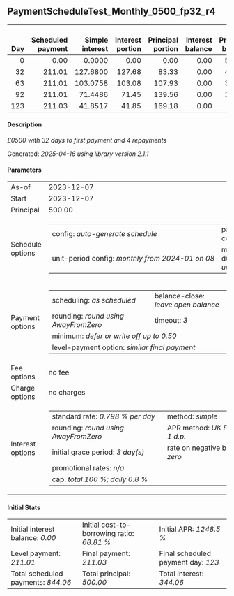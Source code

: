 <h2>PaymentScheduleTest_Monthly_0500_fp32_r4</h2>
<table>
    <thead style="vertical-align: bottom;">
        <th style="text-align: right;">Day</th>
        <th style="text-align: right;">Scheduled payment</th>
        <th style="text-align: right;">Simple interest</th>
        <th style="text-align: right;">Interest portion</th>
        <th style="text-align: right;">Principal portion</th>
        <th style="text-align: right;">Interest balance</th>
        <th style="text-align: right;">Principal balance</th>
        <th style="text-align: right;">Total simple interest</th>
        <th style="text-align: right;">Total interest</th>
        <th style="text-align: right;">Total principal</th>
    </thead>
    <tr style="text-align: right;">
        <td class="ci00">0</td>
        <td class="ci01" style="white-space: nowrap;">0.00</td>
        <td class="ci02">0.0000</td>
        <td class="ci03">0.00</td>
        <td class="ci04">0.00</td>
        <td class="ci05">0.00</td>
        <td class="ci06">500.00</td>
        <td class="ci07">0.0000</td>
        <td class="ci08">0.00</td>
        <td class="ci09">0.00</td>
    </tr>
    <tr style="text-align: right;">
        <td class="ci00">32</td>
        <td class="ci01" style="white-space: nowrap;">211.01</td>
        <td class="ci02">127.6800</td>
        <td class="ci03">127.68</td>
        <td class="ci04">83.33</td>
        <td class="ci05">0.00</td>
        <td class="ci06">416.67</td>
        <td class="ci07">127.6800</td>
        <td class="ci08">127.68</td>
        <td class="ci09">83.33</td>
    </tr>
    <tr style="text-align: right;">
        <td class="ci00">63</td>
        <td class="ci01" style="white-space: nowrap;">211.01</td>
        <td class="ci02">103.0758</td>
        <td class="ci03">103.08</td>
        <td class="ci04">107.93</td>
        <td class="ci05">0.00</td>
        <td class="ci06">308.74</td>
        <td class="ci07">230.7558</td>
        <td class="ci08">230.76</td>
        <td class="ci09">191.26</td>
    </tr>
    <tr style="text-align: right;">
        <td class="ci00">92</td>
        <td class="ci01" style="white-space: nowrap;">211.01</td>
        <td class="ci02">71.4486</td>
        <td class="ci03">71.45</td>
        <td class="ci04">139.56</td>
        <td class="ci05">0.00</td>
        <td class="ci06">169.18</td>
        <td class="ci07">302.2044</td>
        <td class="ci08">302.21</td>
        <td class="ci09">330.82</td>
    </tr>
    <tr style="text-align: right;">
        <td class="ci00">123</td>
        <td class="ci01" style="white-space: nowrap;">211.03</td>
        <td class="ci02">41.8517</td>
        <td class="ci03">41.85</td>
        <td class="ci04">169.18</td>
        <td class="ci05">0.00</td>
        <td class="ci06">0.00</td>
        <td class="ci07">344.0562</td>
        <td class="ci08">344.06</td>
        <td class="ci09">500.00</td>
    </tr>
</table>
<h4>Description</h4>
<p><i>£0500 with 32 days to first payment and 4 repayments</i></p>
<p>Generated: <i>2025-04-16 using library version 2.1.1</i></p>
<h4>Parameters</h4>
<table>
    <tr>
        <td>As-of</td>
        <td>2023-12-07</td>
    </tr>
    <tr>
        <td>Start</td>
        <td>2023-12-07</td>
    </tr>
    <tr>
        <td>Principal</td>
        <td>500.00</td>
    </tr>
    <tr>
        <td>Schedule options</td>
        <td>
            <table>
                <tr>
                    <td>config: <i>auto-generate schedule</i></td>
                    <td>payment count: <i>4</i></td>
                </tr>
                <tr>
                    <td style="white-space: nowrap;">unit-period config: <i>monthly from 2024-01 on 08</i></td>
                    <td>max duration: <i>unlimited</i></td>
                </tr>
            </table>
        </td>
    </tr>
    <tr>
        <td>Payment options</td>
        <td>
            <table>
                <tr>
                    <td>scheduling: <i>as scheduled</i></td>
                    <td>balance-close: <i>leave&nbsp;open&nbsp;balance</i></td>
                </tr>
                <tr>
                    <td>rounding: <i>round using AwayFromZero</i></td>
                    <td>timeout: <i>3</i></td>
                </tr>
                <tr>
                    <td colspan='2'>minimum: <i>defer&nbsp;or&nbsp;write&nbsp;off&nbsp;up&nbsp;to&nbsp;0.50</i></td>
                </tr>
                <tr>
                    <td colspan='2'>level-payment option: <i>similar&nbsp;final&nbsp;payment</i></td>
                </tr>
            </table>
        </td>
    </tr>
    <tr>
        <td>Fee options</td>
        <td>no fee
        </td>
    </tr>
    <tr>
        <td>Charge options</td>
        <td>no charges
        </td>
    </tr>
    <tr>
        <td>Interest options</td>
        <td>
            <table>
                <tr>
                    <td>standard rate: <i>0.798 % per day</i></td>
                    <td>method: <i>simple</i></td>
                </tr>
                <tr>
                    <td>rounding: <i>round using AwayFromZero</i></td>
                    <td>APR method: <i>UK FCA to 1 d.p.</i></td>
                </tr>
                <tr>
                    <td>initial grace period: <i>3 day(s)</i></td>
                    <td>rate on negative balance: <i>zero</i></td>
                </tr>
                <tr>
                    <td colspan="2">promotional rates: <i><i>n/a</i></i></td>
                </tr>
                <tr>
                    <td colspan="2">cap: <i>total 100 %; daily 0.8 %</td>
                </tr>
            </table>
        </td>
    </tr>
</table>
<h4>Initial Stats</h4>
<table>
    <tr>
        <td>Initial interest balance: <i>0.00</i></td>
        <td>Initial cost-to-borrowing ratio: <i>68.81 %</i></td>
        <td>Initial APR: <i>1248.5 %</i></td>
    </tr>
    <tr>
        <td>Level payment: <i>211.01</i></td>
        <td>Final payment: <i>211.03</i></td>
        <td>Final scheduled payment day: <i>123</i></td>
    </tr>
    <tr>
        <td>Total scheduled payments: <i>844.06</i></td>
        <td>Total principal: <i>500.00</i></td>
        <td>Total interest: <i>344.06</i></td>
    </tr>
</table>

